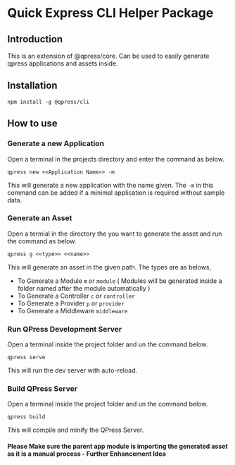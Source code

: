# Quick Express CLI Helper Package

## Introduction

This is an extension of @qpress/core. Can be used to easily generate qpress applications and assets inside.

## Installation

```
npm install -g @qpress/cli
```

## How to use

### Generate a new Application

Open a terminal in the projects directory and enter the command as below.

```
qpress new <<Application Name>> -m
```

This will generate a new application with the name given. The ```-m``` in this command can be added if a minimal application is required without sample data.

### Generate an Asset

Open a termial in the directory the you want to generate the asset and run the command as below.

```
qpress g <<type>> <<name>>
```

This will generate an asset in the given path.
The types are as belows,
  - To Generate a Module `m` or `module` ( Modules will be generated inside a folder named after the module automatically )
  - To Generate a Controller `c` or `controller`
  - To Generate a Provider `p` or `provider`
  - To Generate a Middleware `middleware`

### Run QPress Development Server

Open a terminal inside the project folder and un the command below.

```
qpress serve
```

This will run the dev server with auto-reload.

### Build QPress Server

Open a terminal inside the project folder and un the command below.

```
qpress build
```

This will compile and minify the QPress Server.


#### Please Make sure the parent app module is importing the generated asset as it is a manual process - Further Enhancement Idea